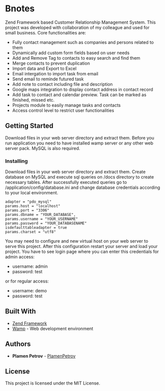 # Bnotes

Zend Framework based Customer Relationship Management System. This project was developed with collaboration of my colleague and used for small business. Core functionalities are:
* Fully contact management such as companies and persons related to them 
* Dynamically add custom form fields based on user needs
* Add and Remove Tag to contacts to easy search and find them
* Merge contacts to prevent duplication
* Import data and Export to Excel 
* Email intergation to import task from email
* Send email to reminde futured task
* Add note to contact including file and description
* Google maps integration to display contact address in contact record
* Add task to contact and calendar preview. Task can be marked as finished, missed etc.
* Projects module to easily manage tasks and contacts
* Access control level to restrict user functionalities

## Getting Started

Download files in your web server directory and extract them. Before you run application you need to have installed wamp server or any other web server pack. MySQL is also required.  

### Installing

Download files in your web server directory and extract them. Create database on MySQL and execute sql queries on /docs directory to create necessary tables. After successfully executed queries go to /application/config/database.ini and change database credentials according to your local environment.

```
adapter = "pdo_mysql"
params.host = "localhost"
params.port = "3306"
params.dbname = "YOUR_DATABASE",
params.username = "YOUR_USERNAME"
params.password = "YOUR_DATABASENAME"
isdefaulttableadapter = true
params.charset = "utf8"
```

You may need to configure and new virtual host on your web server to serve this project. After this configuration restart your server and load your project. You have to see login page where you can enter this credentials for admin access:
* username: admin
* password: test

 or for regular access:
 
 * username: demo
 * password: test

## Built With

* [Zend Framework](https://framework.zend.com/manual/1.12/en/learning.quickstart.html)
* [Wamp](http://www.wampserver.com/en/) - Web development environment

## Authors

* **Plamen Petrov** - [PlamenPetrov](https://github.com/plamenpetrov)

## License

This project is licensed under the MIT License.
